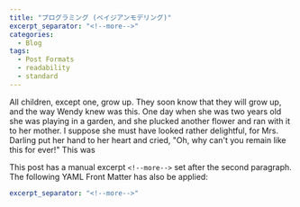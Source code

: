 ```yaml
---
title: "プログラミング (ベイジアンモデリング)"
excerpt_separator: "<!--more-->"
categories:
  - Blog
tags:
  - Post Formats
  - readability
  - standard
---
```


All children, except one, grow up. They soon know that they will grow up, and the way Wendy knew was this. One day when she was two years old she was playing in a garden, and she plucked another flower and ran with it to her mother. I suppose she must have looked rather delightful, for Mrs. Darling put her hand to her heart and cried, "Oh, why can't you remain like this for ever!" This was 

<!--more-->

This post has a manual excerpt `<!--more-->` set after the second paragraph. The following YAML Front Matter has also be applied:

```yaml
excerpt_separator: "<!--more-->"
```


